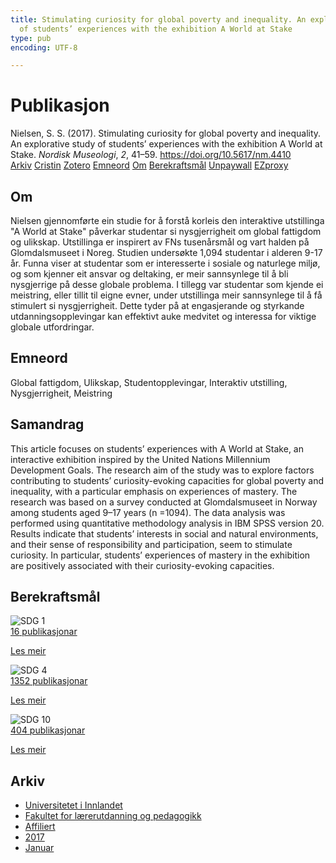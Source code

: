 ```yaml
---
title: Stimulating curiosity for global poverty and inequality. An explorative study
  of students’ experiences with the exhibition A World at Stake
type: pub
encoding: UTF-8

---
```

<h1>Publikasjon</h1>
<article id="csl-bib-container-B58LYR9Z" class="csl-bib-container">
  <div class="csl-bib-body"> <div class="csl-entry">Nielsen, S. S. (2017). Stimulating curiosity for global poverty and inequality. An explorative study of students’ experiences with the exhibition A World at Stake. <i>Nordisk Museologi</i>, <i>2</i>, 41–59. <a href="https://doi.org/10.5617/nm.4410">https://doi.org/10.5617/nm.4410</a></div> </div>
  <div class="csl-bib-buttons">
    <a href="#taxonomy-article-B58LYR9Z" alt="archive" class="csl-bib-button">Arkiv</a>
    <a href="https://app.cristin.no/results/show.jsf?id=1421001" alt="Cristin" class="csl-bib-button">Cristin</a>
    <a href="http://zotero.org/groups/5881554/items/B58LYR9Z" alt="Zotero" class="csl-bib-button">Zotero</a>
    <a href="#keywords-article-B58LYR9Z" alt="keywords" class="csl-bib-button">Emneord</a>
    <a href="#about-article-B58LYR9Z" alt="about_pub" class="csl-bib-button">Om</a>
    <a href="#sdg-article-B58LYR9Z" alt="sdg" class="csl-bib-button">Berekraftsmål</a>
    <a href="https://www.journals.uio.no/index.php/museolog/article/download/4410/3873" alt="Unpaywall" class="csl-bib-button">Unpaywall</a>
    <a href="https://www.journals.uio.no/index.php/museolog/article/download/4410/3873" alt="EZproxy" class="csl-bib-button">EZproxy</a>
  </div>
  <div id="csl-bib-meta-container-B58LYR9Z"></div>
</article>
<div id="csl-bib-meta-B58LYR9Z" class="csl-bib-meta">
  <article id="about-article-B58LYR9Z" class="about_pub-article">
    <h1>Om</h1>
    Nielsen gjennomførte ein studie for å forstå korleis den interaktive utstillinga "A World at Stake" påverkar studentar si nysgjerrigheit om global fattigdom og ulikskap. Utstillinga er inspirert av FNs tusenårsmål og vart halden på Glomdalsmuseet i Noreg. Studien undersøkte 1,094 studentar i alderen 9-17 år. Funna viser at studentar som er interesserte i sosiale og naturlege miljø, og som kjenner eit ansvar og deltaking, er meir sannsynlege til å bli nysgjerrige på desse globale problema. I tillegg var studentar som kjende ei meistring, eller tillit til eigne evner, under utstillinga meir sannsynlege til å få stimulert si nysgjerrigheit. Dette tyder på at engasjerande og styrkande utdanningsopplevingar kan effektivt auke medvitet og interessa for viktige globale utfordringar.
  </article>
  <article id="keywords-article-B58LYR9Z" class="keywords-article">
    <h1>Emneord</h1>
    Global fattigdom, Ulikskap, Studentopplevingar, Interaktiv utstilling, Nysgjerrigheit, Meistring
  </article>
  <article id="abstract-article-B58LYR9Z" class="abstract-article">
    <h1>Samandrag</h1>
    This article focuses on students’ experiences with A World at Stake, an interactive exhibition inspired by the United Nations Millennium Development Goals. The research aim of the study was to explore factors contributing to students’ curiosity-evoking capacities for global poverty and inequality, with a particular emphasis on experiences of mastery. The research was based on a survey conducted at Glomdalsmuseet in Norway among students aged 9–17 years (n =1094). The data analysis was performed using quantitative methodology analysis in IBM SPSS version 20. Results indicate that students’ interests in social and natural environments, and their sense of responsibility and participation, seem to stimulate curiosity. In particular, students’ experiences of mastery in the exhibition are positively associated with their curiosity-evoking capacities.
  </article>
  <article id="sdg-article-B58LYR9Z" class="sdg-article">
    <h1>Berekraftsmål</h1>
    <div class="sdg-container"><div id="sdg1" class="sdg">
        <img src="{{< params subfolder >}}images/sdg/sdg01_nn.png" class="image" alt="SDG 1">
        <div class="sdg-overlay">
          <a href="{{< params subfolder >}}nn/archive/?sdg=1#archive" class="sdg-publication-count"><span>16</span> publikasjonar</a>
          <p><a href="https://fn.no/om-fn/fns-baerekraftsmaal/utrydde-fattigdom?lang=nno-NO" class="sdg-read-more">Les meir</a></p>
        </div>
      </div> <div id="sdg4" class="sdg">
        <img src="{{< params subfolder >}}images/sdg/sdg04_nn.png" class="image" alt="SDG 4">
        <div class="sdg-overlay">
          <a href="{{< params subfolder >}}nn/archive/?sdg=4#archive" class="sdg-publication-count"><span>1352</span> publikasjonar</a>
          <p><a href="https://fn.no/om-fn/fns-baerekraftsmaal/god-utdanning?lang=nno-NO" class="sdg-read-more">Les meir</a></p>
        </div>
      </div> <div id="sdg10" class="sdg">
        <img src="{{< params subfolder >}}images/sdg/sdg10_nn.png" class="image" alt="SDG 10">
        <div class="sdg-overlay">
          <a href="{{< params subfolder >}}nn/archive/?sdg=10#archive" class="sdg-publication-count"><span>404</span> publikasjonar</a>
          <p><a href="https://fn.no/om-fn/fns-baerekraftsmaal/mindre-ulikhet?lang=nno-NO" class="sdg-read-more">Les meir</a></p>
        </div>
      </div></div>
  </article>
  <article id="taxonomy-article-B58LYR9Z" class="taxonomy-article">
    <h1>Arkiv</h1>
    <ul>
      <li><a href="{{< params subfolder >}}nn/archive/?key=3DCRN523">Universitetet i Innlandet</a></li>
      <li><a href="{{< params subfolder >}}nn/archive/?key=WYNZA47F">Fakultet for lærerutdanning og pedagogikk</a></li>
      <li><a href="{{< params subfolder >}}nn/archive/?key=2ZAN5K7T">Affiliert</a></li>
      <li><a href="{{< params subfolder >}}nn/archive/?key=6HCJH8II">2017</a></li>
      <li><a href="{{< params subfolder >}}nn/archive/?key=CHVEV4H9">Januar</a></li>
    </ul>
  </article>
</div>
